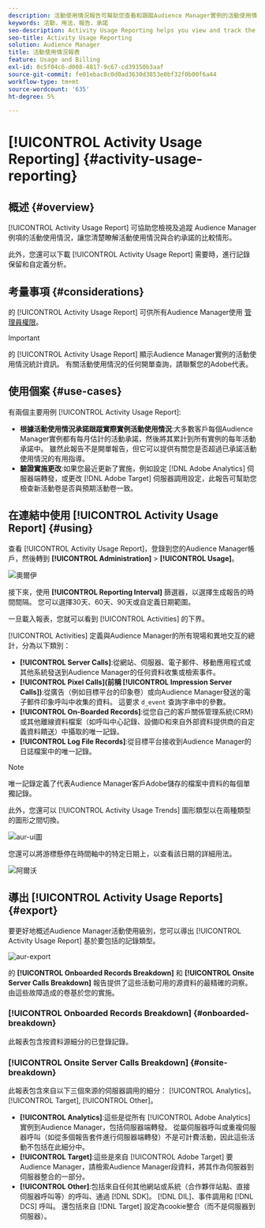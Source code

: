 ```yaml
---
description: 活動使用情況報告可幫助您查看和跟蹤Audience Manager實例的活動使用情況，以便您可以將實際使用情況與合同承諾進行比較。
keywords: 活動，用法，報告，承諾
seo-description: Activity Usage Reporting helps you view and track the activity usage for your Audience Manager instance, so you can compare your actual usage to your contractual commitment.
seo-title: Activity Usage Reporting
solution: Audience Manager
title: 活動使用情況報表
feature: Usage and Billing
exl-id: 0c5f04c6-d008-4817-9c67-cd39350b3aaf
source-git-commit: fe01ebac8c0d0ad3630d3853e0bf32f0b00f6a44
workflow-type: tm+mt
source-wordcount: '635'
ht-degree: 5%

---
```


# [!UICONTROL Activity Usage Reporting] {#activity-usage-reporting}

## 概述 {#overview}

[!UICONTROL Activity Usage Report] 可協助您檢視及追蹤 Audience Manager 例項的活動使用情況，讓您清楚瞭解活動使用情況與合約承諾的比較情形。

此外，您還可以下載 [!UICONTROL Activity Usage Report] 需要時，進行記錄保留和自定義分析。

## 考量事項 {#considerations}

的 [!UICONTROL Activity Usage Report] 可供所有Audience Manager使用 [管理員權限](edit-account-settings.md)。

>[!IMPORTANT]
>
>的 [!UICONTROL Activity Usage Report] 顯示Audience Manager實例的活動使用情況統計資訊。 有關活動使用情況的任何開單查詢，請聯繫您的Adobe代表。

## 使用個案 {#use-cases}

有兩個主要用例 [!UICONTROL Activity Usage Report]:

* **根據活動使用情況承諾跟蹤實際實例活動使用情況**:大多數客戶每個Audience Manager實例都有每月估計的活動承諾，然後將其累計到所有實例的每年活動承諾中。 雖然此報告不是開單報告，但它可以提供有關您是否超過已承諾活動使用情況的有用指導。
* **驗證實施更改**:如果您最近更新了實施，例如設定 [!DNL Adobe Analytics] 伺服器端轉發，或更改 [!DNL Adobe Target] 伺服器調用設定，此報告可幫助您檢查新活動卷是否與預期活動卷一致。

## 在連結中使用 [!UICONTROL Activity Usage Report] {#using}

查看 [!UICONTROL Activity Usage Report]，登錄到您的Audience Manager帳戶，然後轉到 **[!UICONTROL Administration]** > **[!UICONTROL Usage]**。

![奧爾伊](assets/aur-ui.png)

接下來，使用 **[!UICONTROL Reporting Interval]** 篩選器，以選擇生成報告的時間間隔。 您可以選擇30天、60天、90天或自定義日期範圍。

一旦載入報表，您就可以看到 [!UICONTROL Activities] 的下界。

[!UICONTROL Activities] 定義與Audience Manager的所有現場和異地交互的總計，分為以下類別：

* **[!UICONTROL Server Calls]**:從網站、伺服器、電子郵件、移動應用程式或其他系統發送到Audience Manager的任何資料收集或檢索事件。
* **[!UICONTROL Pixel Calls](前稱 [!UICONTROL Impression Server Calls])**:從廣告（例如目標平台的印象卷）或向Audience Manager發送的電子郵件印象呼叫中收集的資料。 這要求 `d_event` 查詢字串中的參數。
* **[!UICONTROL On-Boarded Records]**:從您自己的客戶關係管理系統(CRM)或其他離線資料檔案（如呼叫中心記錄、設備ID和來自外部資料提供商的自定義資料饋送）中攝取的唯一記錄。
* **[!UICONTROL Log File Records]**:從目標平台接收到Audience Manager的日誌檔案中的唯一記錄。

>[!NOTE]
>
>唯一記錄定義了代表Audience Manager客戶Adobe儲存的檔案中資料的每個單獨記錄。

此外，您還可以 [!UICONTROL Activity Usage Trends] 圖形類型以在兩種類型的圖形之間切換。

![aur-ui圖](assets/aur-ui-graphs.png)

您還可以將游標懸停在時間軸中的特定日期上，以查看該日期的詳細用法。

![阿爾沃](assets/aur-hover.png)

## 導出 [!UICONTROL Activity Usage Reports] {#export}

要更好地概述Audience Manager活動使用級別，您可以導出 [!UICONTROL Activity Usage Report] 基於要包括的記錄類型。

![aur-export](assets/aur-export.png)

的 **[!UICONTROL Onboarded Records Breakdown]** 和 **[!UICONTROL Onsite Server Calls Breakdown]** 報告提供了這些活動可用的源資料的最精確的洞察。 由這些故障造成的卷基於您的實施。

### [!UICONTROL Onboarded Records Breakdown] {#onboarded-breakdown}

此報表包含按資料源細分的已登錄記錄。

### [!UICONTROL Onsite Server Calls Breakdown] {#onsite-breakdown}

此報表包含來自以下三個來源的伺服器調用的細分： [!UICONTROL Analytics]。 [!UICONTROL Target], [!UICONTROL Other]。

* **[!UICONTROL Analytics]**:這些是從所有 [!UICONTROL Adobe Analytics] 實例到Audience Manager，包括伺服器端轉發。 從屬伺服器呼叫或重複伺服器呼叫（如從多個報告套件進行伺服器端轉發）不是可計費活動，因此這些活動不包括在此細分中。
* **[!UICONTROL Target]**:這些是來自 [!UICONTROL Adobe Target] 要Audience Manager，請檢索Audience Manager段資料，將其作為伺服器到伺服器整合的一部分。
* **[!UICONTROL Other]**:包括來自任何其他網站或系統（合作夥伴站點、直接伺服器呼叫等）的呼叫、通過 [!DNL SDK]。 [!DNL DIL]、事件調用和 [!DNL DCS] 呼叫。 還包括來自 [!DNL Target] 設定為cookie整合（而不是伺服器到伺服器）。
